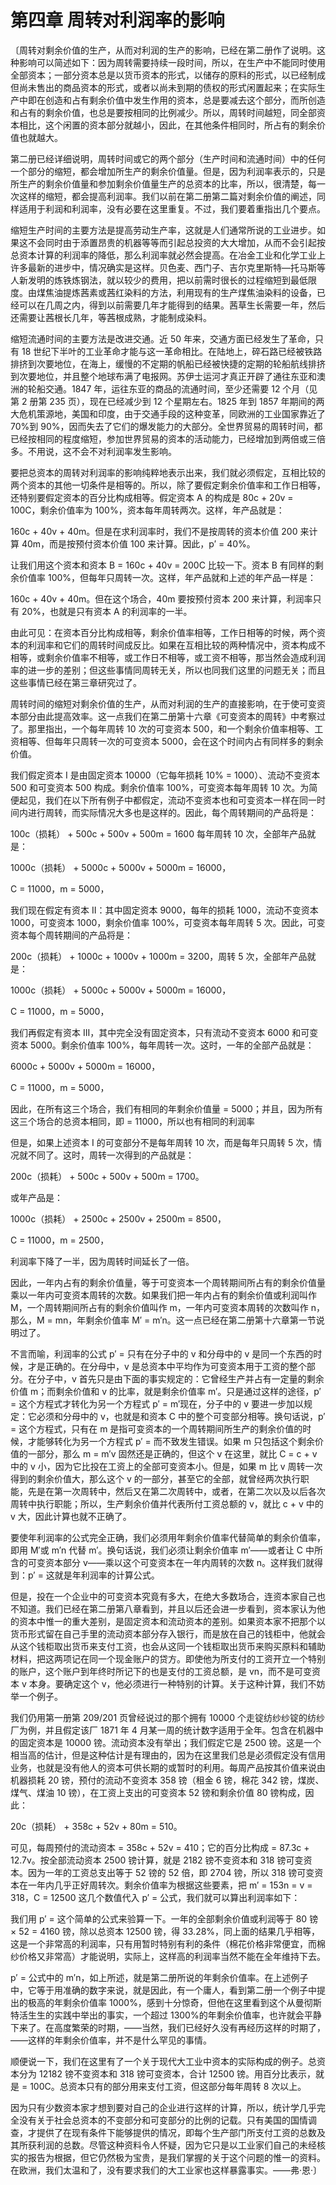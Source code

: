 # 第四章 周转对利润率的影响

〔周转对剩余价值的生产，从而对利润的生产的影响，已经在第二册作了说明。这种影响可以简述如下：因为周转需要持续一段时间，所以，在生产中不能同时使用全部资本；一部分资本总是以货币资本的形式，以储存的原料的形式，以已经制成但尚未售出的商品资本的形式，或者以尚未到期的债权的形式闲置起来；在实际生产中即在创造和占有剩余价值中发生作用的资本，总是要减去这个部分，而所创造和占有的剩余价值，也总是要按相同的比例减少。所以，周转时间越短，同全部资本相比，这个闲置的资本部分就越小，因此，在其他条件相同时，所占有的剩余价值也就越大。

第二册已经详细说明，周转时间或它的两个部分（生产时间和流通时间）中的任何一个部分的缩短，都会增加所生产的剩余价值量。但是，因为利润率表示的，只是所生产的剩余价值量和参加剩余价值量生产的总资本的比率，所以，很清楚，每一次这样的缩短，都会提高利润率。我们以前在第二册第二篇对剩余价值的阐述，同样适用于利润和利润率，没有必要在这里重复。不过，我们要着重指出几个要点。

缩短生产时间的主要方法是提高劳动生产率，这就是人们通常所说的工业进步。如果这不会同时由于添置昂贵的机器等等而引起总投资的大大增加，从而不会引起按总资本计算的利润率的降低，那么利润率就必然会提高。在冶金工业和化学工业上许多最新的进步中，情况确实是这样。贝色麦、西门子、吉尔克里斯特—托马斯等人新发明的炼铁炼钢法，就以较少的费用，把以前需时很长的过程缩短到最低限度。由煤焦油提炼茜素或茜红染料的方法，利用现有的生产煤焦油染料的设备，已经可以在几周之内，得到以前需要几年才能得到的结果。茜草生长需要一年，然后还需要让茜根长几年，等茜根成熟，才能制成染料。

缩短流通时间的主要方法是改进交通。近 50 年来，交通方面已经发生了革命，只有 18 世纪下半叶的工业革命才能与这一革命相比。在陆地上，碎石路已经被铁路排挤到次要地位，在海上，缓慢的不定期的帆船已经被快捷的定期的轮船航线排挤到次要地位，并且整个地球布满了电报网。苏伊士运河才真正开辟了通往东亚和澳洲的轮船交通。1847 年，运往东亚的商品的流通时间，至少还需要 12 个月（见第 2 册第 235 页），现在已经减少到 12 个星期左右。1825 年到 1857 年期间的两大危机策源地，美国和印度，由于交通手段的这种变革，同欧洲的工业国家靠近了 70%到 90%，因而失去了它们的爆发能力的大部分。全世界贸易的周转时间，都已经按相同的程度缩短，参加世界贸易的资本的活动能力，已经增加到两倍或三倍多。不用说，这不会不对利润率发生影响。

要把总资本的周转对利润率的影响纯粹地表示出来，我们就必须假定，互相比较的两个资本的其他一切条件是相等的。所以，除了要假定剩余价值率和工作日相等，还特别要假定资本的百分比构成相等。假定资本 A 的构成是 80c + 20v = 100C，剩余价值率为 100%，资本每年周转两次。这样，年产品就是：

160c + 40v + 40m。但是在求利润率时，我们不是按周转的资本价值 200 来计算 40m，而是按预付资本价值 100 来计算。因此，p′ = 40%。

让我们用这个资本和资本 B = 160c + 40v = 200C 比较一下。资本 B 有同样的剩余价值率 100%，但每年只周转一次。这样，年产品就和上述的年产品一样是：

160c + 40v + 40m。但在这个场合，40m 要按预付资本 200 来计算，利润率只有 20%，也就是只有资本 A 的利润率的一半。

由此可见：在资本百分比构成相等，剩余价值率相等，工作日相等的时候，两个资本的利润率和它们的周转时间成反比。如果在互相比较的两种情况中，资本构成不相等，或剩余价值率不相等，或工作日不相等，或工资不相等，那当然会造成利润率的进一步的差别；但这些事情同周转无关，所以也同我们这里的问题无关；而且这些事情已经在第三章研究过了。

周转时间的缩短对剩余价值的生产，从而对利润的生产的直接影响，在于使可变资本部分由此提高效率。这一点我们在第二册第十六章《可变资本的周转》中考察过了。那里指出，一个每年周转 10 次的可变资本 500，和一个剩余价值率相等、工资相等、但每年只周转一次的可变资本 5000，会在这个时间内占有同样多的剩余价值。

我们假定资本 I 是由固定资本 10000（它每年损耗 10% = 1000）、流动不变资本 500 和可变资本 500 构成。剩余价值率 100%，可变资本每年周转 10 次。为简便起见，我们在以下所有例子中都假定，流动不变资本也和可变资本一样在同一时间内进行周转，而实际情况大多也是这样的。因此，每个周转期间的产品将是：

100c（损耗） + 500c + 500v + 500m = 1600 每年周转 10 次，全部年产品就是：

1000c（损耗） + 5000c + 5000v + 5000m = 16000，

C = 11000，m = 5000，

我们现在假定有资本 II：其中固定资本 9000，每年的损耗 1000，流动不变资本 1000，可变资本 1000，剩余价值率 100%，可变资本每年周转 5 次。因此，可变资本每个周转期间的产品将是：

200c（损耗） + 1000c + 1000v + 1000m = 3200，周转 5 次，全部年产品就是：

1000c（损耗） + 5000c + 5000v + 5000m = 16000，

C = 11000，m = 5000，

我们再假定有资本 III，其中完全没有固定资本，只有流动不变资本 6000 和可变资本 5000。剩余价值率 100%，每年周转一次。这时，一年的全部产品就是：

6000c + 5000v + 5000m = 16000，

C = 11000，m = 5000，

因此，在所有这三个场合，我们有相同的年剩余价值量 = 5000；并且，因为所有这三个场合的总资本相同，即 = 11000，所以也有相同的利润率

但是，如果上述资本 I 的可变部分不是每年周转 10 次，而是每年只周转 5 次，情况就不同了。这时，周转一次得到的产品就是：

200c（损耗） + 500c + 500v + 500m = 1700。

或年产品是：

1000c（损耗） + 2500c + 2500v + 2500m = 8500，

C = 11000，m = 2500，

利润率下降了一半，因为周转时间延长了一倍。

因此，一年内占有的剩余价值量，等于可变资本一个周转期间所占有的剩余价值量乘以一年内可变资本周转的次数。如果我们把一年内占有的剩余价值或利润叫作 M，一个周转期间所占有的剩余价值叫作 m，一年内可变资本周转的次数叫作 n，那么，M = mn，年剩余价值率 M′ = m′n。这一点已经在第二册第十六章第一节说明过了。

不言而喻，利润率的公式 p′ = 只有在分子中的 v 和分母中的 v 是同一个东西的时候，才是正确的。在分母中，v 是总资本中平均作为可变资本用于工资的整个部分。在分子中，v 首先只是由下面的事实规定的：它曾经生产并占有一定量的剩余价值 m；而剩余价值和 v 的比率，就是剩余价值率 m′。只是通过这样的途径，p′ = 这个方程式才转化为另一个方程式 p′ = m′现在，分子中的 v 要进一步加以规定：它必须和分母中的 v，也就是和资本 C 中的整个可变部分相等。换句话说，p′ = 这个方程式，只有在 m 是指可变资本的一个周转期间所生产的剩余价值的时候，才能够转化为另一个方程式 p′ = 而不致发生错误。如果 m 只包括这个剩余价值的一部分，那么 m = m′v 固然还是正确的，但这个 v 在这里，就比 C = c + v 中的 v 小，因为它比投在工资上的全部可变资本小。但是，如果 m 比 v 周转一次得到的剩余价值大，那么这个 v 的一部分，甚至它的全部，就曾经两次执行职能，先是在第一次周转中，然后又在第二次周转中，或者，在第二次以及以后各次周转中执行职能；所以，生产剩余价值并代表所付工资总额的 v，就比 c + v 中的 v 大，因此计算也就不正确了。

要使年利润率的公式完全正确，我们必须用年剩余价值率代替简单的剩余价值率，即用 M′或 m′n 代替 m′。换句话说，我们必须让剩余价值率 m′——或者让 C 中所含的可变资本部分 v——乘以这个可变资本在一年内周转的次数 n。这样我们就得到：p′ = 这就是年利润率的计算公式。

但是，投在一个企业中的可变资本究竟有多大，在绝大多数场合，连资本家自己也不知道。我们已经在第二册第八章看到，并且以后还会进一步看到，资本家认为他的资本中惟一的重大差别，是固定资本和流动资本的差别。如果资本家不把那个以货币形式留在自己手里的流动资本部分存入银行，而是放在自己的钱柜中，他就会从这个钱柜取出货币来支付工资，也会从这同一个钱柜取出货币来购买原料和辅助材料，把这两项记在同一个现金账户的贷方。即使他为所支付的工资开立一个特别的账户，这个账户到年终时所记下的也是支付的工资总额，是 vn，而不是可变资本 v 本身。要确定这个 v，他必须进行一种特别的计算。关于这种计算，我们不妨举一个例子。

我们仍用第一册第 209/201 页曾经说过的那个拥有 10000 个走锭纺纱纱锭的纺纱厂为例，并且假定该厂 1871 年 4 月某一周的统计数字适用于全年。包含在机器中的固定资本是 10000 镑。流动资本没有举出；我们假定它是 2500 镑。这是一个相当高的估计，但是这种估计是有理由的，因为在这里我们总是必须假定没有信用业务，也就是没有他人的资本可供长期的或暂时的利用。每周产品按其价值来说由机器损耗 20 镑，预付的流动不变资本 358 镑（租金 6 镑，棉花 342 镑，煤炭、煤气、煤油 10 镑），在工资上支出的可变资本 52 镑和剩余价值 80 镑构成，因此：

20c（损耗） + 358c + 52v + 80m = 510。

可见，每周预付的流动资本 = 358c + 52v = 410；它的百分比构成 = 87.3c + 12.7v。按全部流动资本 2500 镑计算，就是 2182 镑不变资本和 318 镑可变资本。因为一年的工资总支出等于 52 镑的 52 倍，即 2704 镑，所以 318 镑可变资本在一年内几乎正好周转次。剩余价值率为根据这些要素，把 m′ = 153n = v = 318，C = 12500 这几个数值代入 p′ = 公式，我们就可以算出利润率如下：

我们用 p′ = 这个简单的公式来验算一下。一年的全部剩余价值或利润等于 80 镑 × 52 = 4160 镑，除以总资本 12500 镑，得 33.28%，同上面的结果几乎相等，这是一个非常高的利润率，只有用暂时特别有利的条件（棉花价格非常便宜，而棉纱价格又非常高）才能说明，实际上，这样高的利润率当然不能在全年维持下去。

p′ = 公式中的 m′n，如上所述，就是第二册所说的年剩余价值率。在上述例子中，它等于用准确的数字来说，就是因此，有一个庸人，看到第二册一个例子中提出的极高的年剩余价值率 1000%，感到十分惊奇，但他在这里看到这个从曼彻斯特活生生的实践中举出的事实，一个超过 1300%的年剩余价值率，也许就会平静下来了。在高度繁荣的时期，——当然，我们已经好久没有再经历这样的时期了，——这样的年剩余价值率，并不是什么罕见的事情。

顺便说一下，我们在这里有了一个关于现代大工业中资本的实际构成的例子。总资本分为 12182 镑不变资本和 318 镑可变资本，合计 12500 镑。用百分比表示，就是 = 100C。总资本只有的部分用来支付工资，但这部分每年周转 8 次以上。

因为只有少数资本家才想到要对自己的企业进行这样的计算，所以，统计学几乎完全没有关于社会总资本的不变部分和可变部分的比例的记载。只有美国的国情调查，才提供了在现有条件下能够提供的情况，即每个生产部门所支付工资的总数及其所获利润的总数。尽管这种资料令人怀疑，因为它只是以工业家们自己的未经核实的报告为根据，但它仍然极为宝贵，是我们掌握的关于这个问题的惟一的资料。在欧洲，我们太温和了，没有要求我们的大工业家也这样暴露事实。——弗·恩·〕
